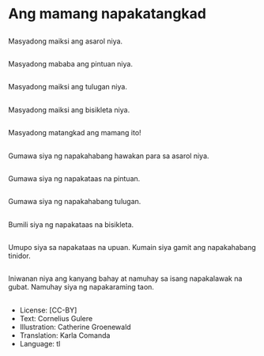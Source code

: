# Ang mamang napakatangkad

##
Masyadong maiksi ang asarol niya.

##
Masyadong mababa ang pintuan niya.

##
Masyadong maiksi ang tulugan niya.

##
Masyadong maiksi ang bisikleta niya.

##
Masyadong matangkad ang mamang ito!

##
Gumawa siya ng napakahabang hawakan para sa asarol niya.

##
Gumawa siya ng napakataas na pintuan.

##
Gumawa siya ng napakahabang tulugan.

##
Bumili siya ng napakataas na bisikleta.

##
Umupo siya sa napakataas na upuan. Kumain siya gamit ang napakahabang tinidor.

##
Iniwanan niya ang kanyang bahay at namuhay sa isang napakalawak na gubat. Namuhay siya ng napakaraming taon.

##
* License: [CC-BY]
* Text: Cornelius Gulere
* Illustration: Catherine Groenewald
* Translation: Karla Comanda
* Language: tl
